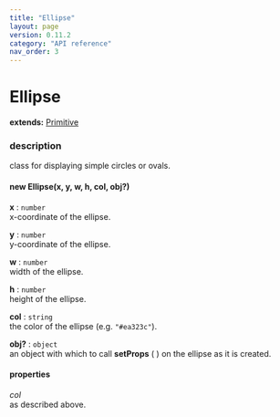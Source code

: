 ```yaml
---
title: "Ellipse"
layout: page
version: 0.11.2
category: "API reference"
nav_order: 3
---
```


# Ellipse

**extends:** [Primitive](primitive)

### description
class for displaying simple circles or ovals.

#### new Ellipse(x, y, w, h, col, obj?)

**x** : `number`\
x-coordinate of the ellipse.

**y** : `number`\
y-coordinate of the ellipse.

**w** : `number`\
width of the ellipse.

**h** : `number`\
height of the ellipse.

**col** : `string`\
the color of the ellipse (e.g. `"#ea323c"`).

**obj?** : `object`\
an object with which to call **setProps** ( ) on the ellipse as it is created.

#### properties
*col*\
as described above.
